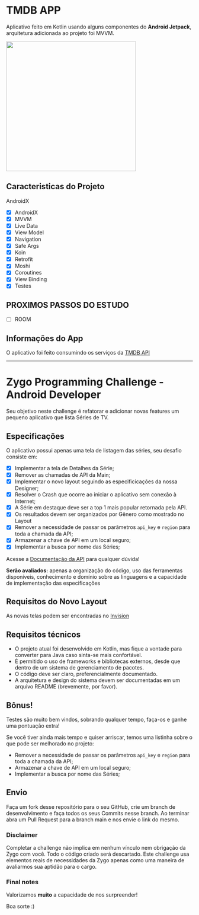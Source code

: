 # TMDB APP
 Aplicativo feito em Kotlin usando alguns componentes do **Android Jetpack**, arquitetura adicionada ao projeto foi MVVM.

 <img src="https://github.com/FelipeToniolo/android-challenge/blob/development/zygoTv.gif?raw=true" width="350">

## Caracteristicas do Projeto
AndroidX
* [x] AndroidX
* [x] MVVM
* [x] Live Data
* [x] View Model
* [x] Navigation
* [x] Safe Args
* [x] Koin
* [x] Retrofit
* [x] Moshi
* [x] Coroutines
* [x] View Binding
* [x] Testes

## PROXIMOS PASSOS DO ESTUDO
* [ ] ROOM

## Informações do App

O aplicativo foi feito consumindo os serviços da [TMDB API](https://www.themoviedb.org/)


---------------------------------------------------



# Zygo Programming Challenge - Android Developer

Seu objetivo neste challenge é refatorar e adicionar novas features um pequeno aplicativo que lista Séries de TV.

## Especificações

O aplicativo possui apenas uma tela de listagem das séries, seu desafio consiste em:

- [x] Implementar a tela de Detalhes da Série;
- [x] Remover as chamadas de API da Main;
- [x] Implementar o novo layout seguindo as especificicações da nossa Designer;
- [x] Resolver o Crash que ocorre ao iniciar o aplicativo sem conexão à Internet;
- [x] A Série em destaque deve ser a top 1 mais popular retornada pela API.
- [x] Os resultados devem ser organizados por Gênero como mostrado no Layout
- [x] Remover a necessidade de passar os parâmetros `api_key` e `region` para toda a chamada da API;
- [x] Armazenar a chave de API em um local seguro;
- [x] Implementar a busca por nome das Séries;

Acesse a [Documentação da API](https://developers.themoviedb.org/3/tv/get-tv-details) para qualquer dúvida!

**Serão avaliados:** apenas a organização do código, uso
das ferramentas disponíveis, conhecimento e domínio sobre as linguagens e a
capacidade de implementação das especificações

## Requisitos do Novo Layout
As novas telas podem ser encontradas no [Invision](https://isabellataques225701.invisionapp.com/console/share/6Z2ABNOYVB/549307395)

## Requisitos técnicos

* O projeto atual foi desenvolvido em Kotlin, mas fique a vontade para converter para Java caso sinta-se mais confortável.
* É permitido o uso de frameworks e bibliotecas externos, desde que dentro de um
  sistema de gerenciamento de pacotes.
* O código deve ser claro, preferencialmente documentado.
* A arquitetura e design do sistema devem ser documentadas em um arquivo README
  (brevemente, por favor).

## Bônus!

Testes são muito bem vindos, sobrando qualquer tempo, faça-os e ganhe uma
pontuação extra!

Se você tiver ainda mais tempo e quiser arriscar, temos uma listinha sobre o que pode ser melhorado no projeto:
* Remover a necessidade de passar os parâmetros `api_key` e `region` para toda a chamada da API;
* Armazenar a chave de API em um local seguro;
* Implementar a busca por nome das Séries;

## Envio

Faça um fork desse repositório para o seu GitHub, crie um branch de desenvolvimento e faça todos os seus Commits nesse branch. Ao terminar abra um Pull Request para a branch main e nos envie o link do mesmo. 

### Disclaimer

Completar a challenge não implica em nenhum vínculo nem obrigação da Zygo
com você. Todo o código criado será descartado. Este challenge usa elementos
reais de necessidades da Zygo apenas como uma maneira de avaliarmos sua
aptidão para o cargo.

### Final notes

Valorizamos **muito** a capacidade de nos surpreender!

Boa sorte :)
